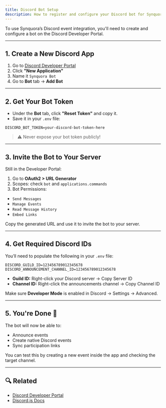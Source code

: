 ```yaml
---
title: Discord Bot Setup
description: How to register and configure your Discord bot for Synquora.
---
```


To use Synquora’s Discord event integration, you'll need to create and configure a bot on the Discord Developer Portal.

---

## 1. Create a New Discord App

1. Go to [Discord Developer Portal](https://discord.com/developers/applications)
2. Click **"New Application"**
3. Name it `Synquora Bot`
4. Go to **Bot** tab → **Add Bot**

---

## 2. Get Your Bot Token

- Under the **Bot** tab, click **"Reset Token"** and copy it.
- Save it in your `.env` file:

```env
DISCORD_BOT_TOKEN=your-discord-bot-token-here
```

> ⚠️ Never expose your bot token publicly!

---

## 3. Invite the Bot to Your Server

Still in the Developer Portal:

1. Go to **OAuth2 > URL Generator**
2. Scopes: check `bot` and `applications.commands`
3. Bot Permissions:
- `Send Messages`
- `Manage Events`
- `Read Message History`
- `Embed Links`

Copy the generated URL and use it to invite the bot to your server.

---

## 4. Get Required Discord IDs

You’ll need to populate the following in your `.env` file:

```env
DISCORD_GUILD_ID=123456789012345678
DISCORD_ANNOUNCEMENT_CHANNEL_ID=123456789012345678
```

- **Guild ID:** Right-click your Discord server → Copy Server ID
- **Channel ID:** Right-click the announcements channel → Copy Channel ID

Make sure **Developer Mode** is enabled in Discord → Settings → Advanced.

---

## 5. You're Done 🎉

The bot will now be able to:

- Announce events
- Create native Discord events
- Sync participation links

You can test this by creating a new event inside the app and checking the target channel.

---

## 🔍 Related

- [Discord Developer Portal](https://discord.com/developers/applications)
- [Discord.js Docs](https://discord.js.org)
